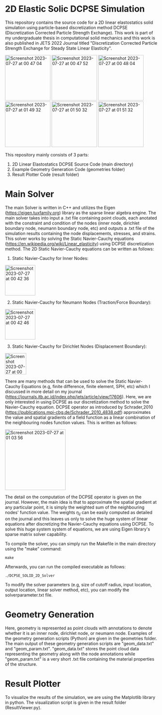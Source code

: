 # 2D Elastic Solic DCPSE Simulation
This repository contains the source code for a 2D linear elastostatics solid simulation using particle-based discretization method DCPSE (Discretization Corrected Particle Strength Exchange). This work is part of my undergraduate thesis in computational solid mechanics and this work is also published in JETS 2022 Journal titled "Discretization Corrected Particle Strength Exchange for Steady State Linear Elasticity". 

<img height="150" alt="Screenshot 2023-07-27 at 00 47 04" src="https://github.com/christopheradnel414/2D-Elastic-Solid-DCPSE-Simulation/assets/41734037/013c7c04-f879-40f0-a56a-b835abb52dbb">
<img height="150" alt="Screenshot 2023-07-27 at 00 47 52" src="https://github.com/christopheradnel414/2D-Elastic-Solid-DCPSE-Simulation/assets/41734037/e4c2e8d8-7a25-4079-9d84-170987da16a0">
<img height="150" alt="Screenshot 2023-07-27 at 00 48 04" src="https://github.com/christopheradnel414/2D-Elastic-Solid-DCPSE-Simulation/assets/41734037/14dbed55-1557-40d8-a93b-aa8f45a55e76">
<img height="150" alt="Screenshot 2023-07-27 at 01 49 32" src="https://github.com/christopheradnel414/2D-Elastic-Solid-DCPSE-Simulation/assets/41734037/d61289ec-5fe1-4727-8835-e3c3f891fbdb">
<img height="150" alt="Screenshot 2023-07-27 at 01 50 32" src="https://github.com/christopheradnel414/2D-Elastic-Solid-DCPSE-Simulation/assets/41734037/d43a4c82-86d8-426e-8f8c-93efdb06818d">
<img height="150" alt="Screenshot 2023-07-27 at 01 51 32" src="https://github.com/christopheradnel414/2D-Elastic-Solid-DCPSE-Simulation/assets/41734037/2b74f0c2-f303-4d55-b7a5-f47a8affa96b">







This repository mainly consists of 3 parts:
1. 2D Linear Elastostatics DCPSE Source Code (main directory)
2. Example Geometry Generation Code (geometries folder)
3. Result Plotter Code (result folder)

# Main Solver
The main Solver is written in C++ and utilizes the Eigen (https://eigen.tuxfamily.org) library as the sparse linear algebra engine. The main solver takes into input a .txt file containing point clouds, each anotated with the constraint and condition of the nodes (inner node, dirichlet boundary node, neumann boundary node, etc) and outputs a .txt file of the simulation results containing the node displacements, stresses, and strains. This solver works by solving the Static Navier-Cauchy equations (https://en.wikipedia.org/wiki/Linear_elasticity) using DCPSE discretization method. The 2D Static Navier-Cauchy equations can be written as follows:

1. Static Navier-Cauchy for Inner Nodes:
<img height="100" alt="Screenshot 2023-07-27 at 00 42 36" src="https://github.com/christopheradnel414/2D-Elastic-Solid-DCPSE-Simulation/assets/41734037/f02865cf-ff84-4b38-97b9-4aeb8a15e7f2">

2. Static Navier-Cauchy for Neumann Nodes (Traction/Force Boundary):
<img height="100" alt="Screenshot 2023-07-27 at 00 42 46" src="https://github.com/christopheradnel414/2D-Elastic-Solid-DCPSE-Simulation/assets/41734037/138f0154-5cfb-4428-a17c-ceec1e6dcda1">

3. Static Navier-Cauchy for Dirichlet Nodes (Displacement Boundary):
<img height="70" alt="Screenshot 2023-07-27 at 00 42 58" src="https://github.com/christopheradnel414/2D-Elastic-Solid-DCPSE-Simulation/assets/41734037/34f4ac2b-c501-4d77-b175-994021ad1846">

There are many methods that can be used to solve the Static Navier-Cauchy Equations (e.g, finite difference, finite element, SPH, etc) which I discussed in more detail on my journal (https://journals.itb.ac.id/index.php/jets/article/view/17606). Here, we are only interested in using DCPSE as our discretization method to solve the Navier-Cauchy equation. DCPSE operator as introduced by Schrader,2010 (https://publications.mpi-cbg.de/Schrader_2010_4838.pdf) approximates the value and spatial gradients of a field function as a linear combination of the neighbouring nodes function values. This is written as follows:

<img height="200" alt="Screenshot 2023-07-27 at 01 03 56" src="https://github.com/christopheradnel414/2D-Elastic-Solid-DCPSE-Simulation/assets/41734037/d503a3fb-bb3c-4904-a4cd-be936ec17188">

The detail on the computation of the DCPSE operator is given on the journal. However, the main idea is that to approximate the spatial gradient at any particular point, it is simply the weighted sum of the neighbouring nodes' function value. The weights $\eta_{ij}$ can be easily computed as detailed on the journal and this leaves us only to solve the huge system of linear equations after discretizing the Navier-Cauchy equations using DCPSE. To solve this huge system system of equations, we are using Eigen library's sparse matrix solver capability.

To compile the solver, you can simply run the Makefile in the main directory using the "make" command:
```
make
```

Afterwards, you can run the compiled executable as follows:
```
./DCPSE_SOLID_2D_Solver
```

To modify the solver parameters (e.g, size of cutoff radius, input location, output location, linear solver method, etc), you can modify the solverparameter.txt file.

# Geometry Generation
Here, geometry is represented as point clouds with annotations to denote whether it is an inner node, dirichlet node, or neumann node. Examples of the geometry generation scripts (Python) are given in the geometries folder. The main output of these geometry generation scripts are "geom_data.txt" and "geom_param.txt". "geom_data.txt" stores the point cloud data representing the geometry along with the node annotations while "geom_param.txt" is a very short .txt file containing the material properties of the structure.

# Result Plotter
To visualize the results of the simulation, we are using the Matplotlib library in python. The visualization script is given in the result folder (ResultViewer.py).

